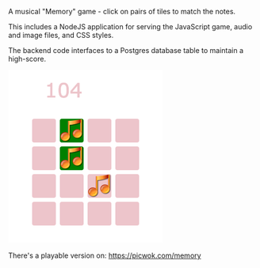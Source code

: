 A musical "Memory" game - click on pairs of tiles
to match the notes.

This includes a NodeJS application for serving the JavaScript game,
audio and image files, and CSS styles.

The backend code interfaces to a Postgres database table to maintain
a high-score.

![Screenshot](https://github.com/Dosflange/oh-the-memory/blob/main/screenshot.png)

There's a playable version on:
https://picwok.com/memory
